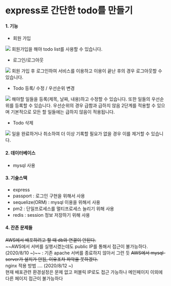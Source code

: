 express로 간단한 todo를 만들기
===================================

#### 1. 기능
* 회원 가입
<img src="./mdimg/join_capture.10.gif">
회원가입을 해야 todo list를 사용할 수 있습니다.   
           
* 로그인/로그아웃
<img src="./mdimg/loginlogout_capture.gif">
회원 가입 후 로그인하여 서비스를 이용하고 이용이 끝난 후의 경우 로그아웃할 수 있습니다.
           
* Todo 등록/ 수정 / 우선순위 변경 
<img src="./mdimg/CRU.gif">
해야할 일들을 등록(제목, 날짜, 내용)하고 수정할 수 있습니다. 또한 일들의 우선순위를 등록할 수 있습니다.       
우선순위의 경우 급함과 급하지 않음 2단계를 적용할 수 있으며 기본적으로 모든 할 일들에는 급하지 않음이 적용됩니다.                 
             
* Todo 삭제
<img src="./mdimg/delete.gif">
일을 완료하거나 취소하여 더 이상 기록할 필요가 없을 경우 이를 제거할 수 있습니다.            </br>        
           
#### 2. 데이터베이스
* mysql 사용

#### 3. 기술스택
* express
* passport : 로그인 구현을 위해서 사용
* sequelize(ORM) : mysql 이용을 위해서 사용
* pm2 : 단일프로세스를 멀티프로세스 늘리기 위해 사용 
* redis : session 정보 저장하기 위해 사용

#### 4. 잔존 문제들
~~AWS에서 배포하려고 할 때 db와 연결이 안된다.~~  
~~AWS에서 서버를 실행시켰는데도 public IP를 통해서 접근이 불가능하다. (2020/8/10 ~)~~  : 기존 apache 서버를 종료하지 않아서 그런 듯
~~AWS에서 mysql-server가 설치가 안됨, 이유조차 파악을 못하겠다.~~ </br>
nginx 적용 방법 .... (2020/8/12 ~)     </br>
현재 배포관련 환경설정은 문제 없고 퍼블릭 IP로도 접근 가능하나 메인페이지 이외에 다른 페이지 접근이 불가능하다    </br>